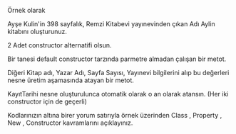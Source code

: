 Örnek olarak

Ayşe Kulin'in 398 sayfalık, Remzi Kitabevi yayınevinden çıkan Adı Aylin kitabını oluşturunuz.

2 Adet constructor alternatifi olsun.

Bir tanesi default constructor tarzında parmetre almadan çalışan bir metot.

Diğeri Kitap adı, Yazar Adı, Sayfa Sayısı, Yayınevi  bilgilerini alıp bu değerleri nesne üretim aşamasında atayan bir metot.

KayıtTarihi nesne oluşturulunca otomatik olarak o an olarak atansın. (Her iki constructor için de geçerli)

Kodlarınızın altına birer yorum satırıyla örnek üzerinden Class , Property , New , Constructor kavramlarını açıklayınız.
